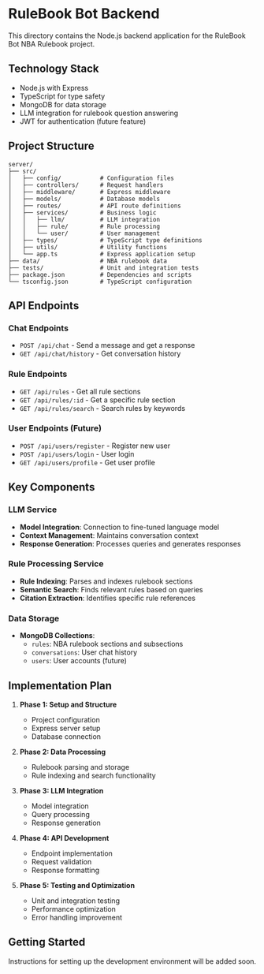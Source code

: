 # RuleBook Bot Backend

This directory contains the Node.js backend application for the RuleBook Bot NBA Rulebook project.

## Technology Stack

- Node.js with Express
- TypeScript for type safety
- MongoDB for data storage
- LLM integration for rulebook question answering
- JWT for authentication (future feature)

## Project Structure

```
server/
├── src/
│   ├── config/           # Configuration files
│   ├── controllers/      # Request handlers
│   ├── middleware/       # Express middleware
│   ├── models/           # Database models
│   ├── routes/           # API route definitions
│   ├── services/         # Business logic
│   │   ├── llm/          # LLM integration
│   │   ├── rule/         # Rule processing
│   │   └── user/         # User management
│   ├── types/            # TypeScript type definitions
│   ├── utils/            # Utility functions
│   └── app.ts            # Express application setup
├── data/                 # NBA rulebook data
├── tests/                # Unit and integration tests
├── package.json          # Dependencies and scripts
└── tsconfig.json         # TypeScript configuration
```

## API Endpoints

### Chat Endpoints

- `POST /api/chat` - Send a message and get a response
- `GET /api/chat/history` - Get conversation history

### Rule Endpoints

- `GET /api/rules` - Get all rule sections
- `GET /api/rules/:id` - Get a specific rule section
- `GET /api/rules/search` - Search rules by keywords

### User Endpoints (Future)

- `POST /api/users/register` - Register new user
- `POST /api/users/login` - User login
- `GET /api/users/profile` - Get user profile

## Key Components

### LLM Service

- **Model Integration**: Connection to fine-tuned language model
- **Context Management**: Maintains conversation context
- **Response Generation**: Processes queries and generates responses

### Rule Processing Service

- **Rule Indexing**: Parses and indexes rulebook sections
- **Semantic Search**: Finds relevant rules based on queries
- **Citation Extraction**: Identifies specific rule references

### Data Storage

- **MongoDB Collections**:
  - `rules`: NBA rulebook sections and subsections
  - `conversations`: User chat history
  - `users`: User accounts (future)

## Implementation Plan

1. **Phase 1: Setup and Structure**
   - Project configuration
   - Express server setup
   - Database connection

2. **Phase 2: Data Processing**
   - Rulebook parsing and storage
   - Rule indexing and search functionality

3. **Phase 3: LLM Integration**
   - Model integration
   - Query processing
   - Response generation

4. **Phase 4: API Development**
   - Endpoint implementation
   - Request validation
   - Response formatting

5. **Phase 5: Testing and Optimization**
   - Unit and integration testing
   - Performance optimization
   - Error handling improvement

## Getting Started

Instructions for setting up the development environment will be added soon.